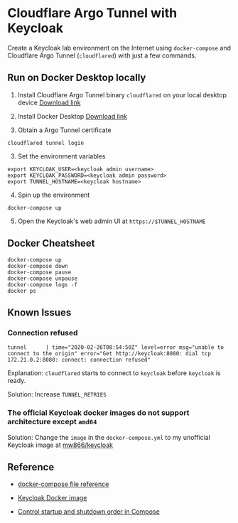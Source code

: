 # Cloudflare Argo Tunnel with Keycloak

Create a Keycloak lab environment on the Internet using `docker-compose` and Cloudflare Argo Tunnel (`cloudflared`) with just a few commands.

## Run on Docker Desktop locally

1. Install Cloudflare Argo Tunnel binary `cloudflared` on your local desktop device [Download link](https://developers.cloudflare.com/argo-tunnel/downloads/)

2. Install Docker Desktop [Download link](https://www.docker.com/products/docker-desktop)

2. Obtain a Argo Tunnel certificate 

```
cloudflared tunnel login
```

3. Set the environment variables

```
export KEYCLOAK_USER=<keycloak admin username>
export KEYCLOAK_PASSWORD=<keycloak admin password>
export TUNNEL_HOSTNAME=<keycloak hostname>
```

4. Spin up the environment 
```
docker-compose up
```

5. Open the Keycloak's web admin UI at `https://$TUNNEL_HOSTNAME`

## Docker Cheatsheet
```
docker-compose up 
docker-compose down
docker-compose pause
docker-compose unpause
docker-compose logs -f
docker ps
```

## Known Issues

### Connection refused
```tunnel      | time="2020-02-26T08:54:50Z" level=error msg="unable to connect to the origin" error="Get http://keycloak:8080: dial tcp 172.21.0.2:8080: connect: connection refused"```

Explanation: `cloudflared` starts to connect to `keycloak` before `keycloak` is ready. 

Solution: Increase `TUNNEL_RETRIES`

### The official Keycloak docker images do not support architecture except `amd64`

Solution: Change the `image` in the `docker-compose.yml` to my unofficial Keycloak image at [mw866/keycloak](https://hub.docker.com/r/mw866/keycloak)


## Reference
* [docker-compose file reference](https://docs.docker.com/compose/)

* [Keycloak Docker image](https://github.com/keycloak/keycloak-containers/blob/master/server/README.md)

* [Control startup and shutdown order in Compose](https://docs.docker.com/compose/startup-order/)
